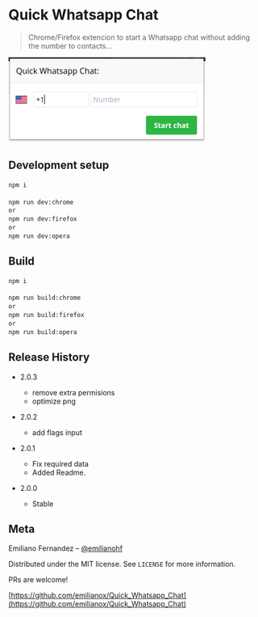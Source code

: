 # Quick Whatsapp Chat
> Chrome/Firefox extencion to start a Whatsapp chat without adding the number to contacts...


![](screenshoot.png)


## Development setup

```sh
npm i

npm run dev:chrome
or
npm run dev:firefox
or
npm run dev:opera
```
## Build
```sh
npm i

npm run build:chrome
or
npm run build:firefox
or
npm run build:opera

```


## Release History
* 2.0.3
    * remove extra permisions
    * optimize png

* 2.0.2
    * add flags input

* 2.0.1
    * Fix required data
    * Added Readme.

* 2.0.0
    * Stable

## Meta

Emiliano Fernandez – [@emilianohf](https://twitter.com/emilianohf)

Distributed under the MIT license. See ``LICENSE`` for more information.

PRs are welcome!

[https://github.com/emilianox/Quick_Whatsapp_Chat](https://github.com/emilianox/Quick_Whatsapp_Chat)

